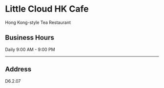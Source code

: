 # Little Cloud HK Cafe

Hong Kong-style Tea Restaurant

## Business Hours

Daily 9:00 AM - 9:00 PM

---

## Address

D6.2.07
